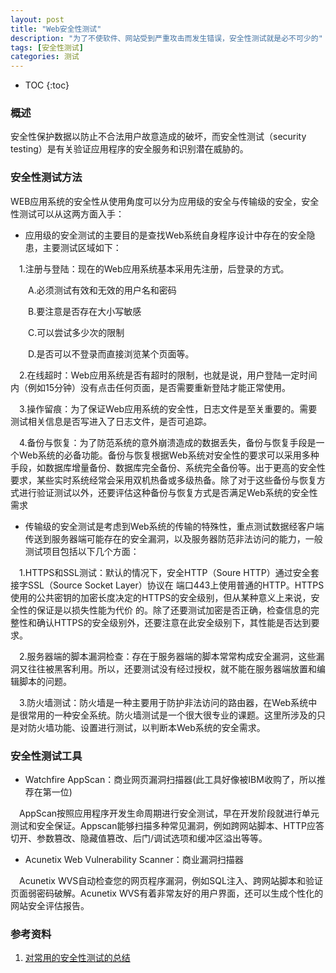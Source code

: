 ```yaml
---
layout: post
title: "Web安全性测试"
description: "为了不使软件、网站受到严重攻击而发生错误，安全性测试就是必不可少的"
tags: [安全性测试]
categories: 测试
---
```


* TOC
{:toc}

### 概述

安全性保护数据以防止不合法用户故意造成的破坏，而安全性测试（security testing）是有关验证应用程序的安全服务和识别潜在威胁的。

### 安全性测试方法

WEB应用系统的安全性从使用角度可以分为应用级的安全与传输级的安全，安全性测试可以从这两方面入手：

- 应用级的安全测试的主要目的是查找Web系统自身程序设计中存在的安全隐患，主要测试区域如下：

　1.注册与登陆：现在的Web应用系统基本采用先注册，后登录的方式。

　　A.必须测试有效和无效的用户名和密码

　　B.要注意是否存在大小写敏感

　　C.可以尝试多少次的限制

　　D.是否可以不登录而直接浏览某个页面等。

　2.在线超时：Web应用系统是否有超时的限制，也就是说，用户登陆一定时间内（例如15分钟）没有点击任何页面，是否需要重新登陆才能正常使用。

　3.操作留痕：为了保证Web应用系统的安全性，日志文件是至关重要的。需要测试相关信息是否写进入了日志文件，是否可追踪。

　4.备份与恢复：为了防范系统的意外崩溃造成的数据丢失，备份与恢复手段是一个Web系统的必备功能。备份与恢复根据Web系统对安全性的要求可以采用多种手段，如数据库增量备份、数据库完全备份、系统完全备份等。出于更高的安全性要求，某些实时系统经常会采用双机热备或多级热备。除了对于这些备份与恢复方式进行验证测试以外，还要评估这种备份与恢复方式是否满足Web系统的安全性需求

- 传输级的安全测试是考虑到Web系统的传输的特殊性，重点测试数据经客户端传送到服务器端可能存在的安全漏洞，以及服务器防范非法访问的能力，一般测试项目包括以下几个方面：

　1.HTTPS和SSL测试：默认的情况下，安全HTTP（Soure HTTP）通过安全套接字SSL（Source Socket Layer）协议在 端口443上使用普通的HTTP。HTTPS使用的公共密钥的加密长度决定的HTTPS的安全级别，但从某种意义上来说，安全性的保证是以损失性能为代价 的。除了还要测试加密是否正确，检查信息的完整性和确认HTTPS的安全级别外，还要注意在此安全级别下，其性能是否达到要求。

　2.服务器端的脚本漏洞检查：存在于服务器端的脚本常常构成安全漏洞，这些漏洞又往往被黑客利用。所以，还要测试没有经过授权，就不能在服务器端放置和编辑脚本的问题。

　3.防火墙测试：防火墙是一种主要用于防护非法访问的路由器，在Web系统中是很常用的一种安全系统。防火墙测试是一个很大很专业的课题。这里所涉及的只是对防火墙功能、设置进行测试，以判断本Web系统的安全需求。

### 安全性测试工具

- Watchfire AppScan：商业网页漏洞扫描器(此工具好像被IBM收购了，所以推荐在第一位)

　AppScan按照应用程序开发生命周期进行安全测试，早在开发阶段就进行单元测试和安全保证。Appscan能够扫描多种常见漏洞，例如跨网站脚本、HTTP应答切开、参数篡改、隐藏值篡改、后门/调试选项和缓冲区溢出等等。

- Acunetix Web Vulnerability Scanner：商业漏洞扫描器

　Acunetix WVS自动检查您的网页程序漏洞，例如SQL注入、跨网站脚本和验证页面弱密码破解。Acunetix WVS有着非常友好的用户界面，还可以生成个性化的网站安全评估报告。

### 参考资料

1. [对常用的安全性测试的总结](http://blog.csdn.net/u014627143/article/details/46573219)